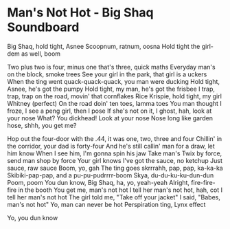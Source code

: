 # Man's Not Hot - Big Shaq Soundboard
Big Shaq, hold tight, Asnee
Scoopnum, ratnum, oosna
Hold tight the girl-dem as well, boom


Two plus two is four, minus one that's three, quick maths
Everyday man's on the block, smoke trees
See your girl in the park, that girl is a uckers
When the ting went quack-quack-quack, you man were ducking
Hold tight, Asnee, he's got the pumpy
Hold tight, my man, he's got the frisbee
I trap, trap, trap on the road, movin' that cornflakes
Rice Krispie, hold tight, my girl Whitney (perfect)
On the road doin' ten toes, lamma toes
You man thought I froze, I see a peng girl, then I pose
If she's not on it, I ghost, hah, look at your nose
What? You dickhead! Look at your nose
Nose long like garden hose, shhh, you get me?


Hop out the four-door with the .44, it was one, two, three and four
Chillin' in the corridor, your dad is forty-four
And he's still callin' man for a draw, let him know
When I see him, I'm gonna spin his jaw
Take man's Twix by force, send man shop by force
Your girl knows I've got the sauce, no ketchup
Just sauce, raw sauce
Boom, yo, gah
The ting goes skrrrahh, pap, pap, ka-ka-ka
Skibiki-pap-pap, and a pu-pu-pudrrrr-boom
Skya, du-du-ku-ku-dun-dun
Poom, poom
You dun know, Big Shaq, ha, yo, yeah-yeah
Alright, fire-fire-fire in the booth
You get me, man's not hot
I tell her man's not hot, hah, cot
I tell her man's not hot
The girl told me, "Take off your jacket"
I said, "Babes, man's not hot"
Yo, man can never be hot
Perspiration ting, Lynx effect


Yo, you dun know